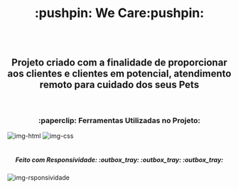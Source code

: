 <h1 align="center">:pushpin: We Care:pushpin: </h1>
<br>
<br>
<h2 align="center">Projeto criado com a finalidade de proporcionar aos clientes e clientes em potencial, atendimento remoto para cuidado dos seus Pets</h2>
<br>
<h3 align="center"> :paperclip: Ferramentas Utilizadas no Projeto:</h3>
<img src="https://img.shields.io/badge/HTML-239120?style=for-the-badge&logo=html5&logoColor=white" alt="img-html" width=100px;>
<img src="https://img.shields.io/badge/CSS-239120?&style=for-the-badge&logo=css3&logoColor=white" alt="img-css" width=100px;>
<br>
<br>
<h5 align="center">Feito com Responsividade: :outbox_tray: :outbox_tray: :outbox_tray:</h5>
<img src=""
<img src="https://github.com/Roberto-Carlosgit/desafio-css2/blob/master/img/Captura%20de%20tela%202025-05-01%20191201.png?raw=true" alt="img-rsponsividade" width=400px;>
